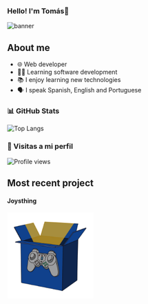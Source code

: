 ### Hello! I'm Tomás👋
![banner](https://github.com/TomasB-Dev/TomasB-Dev/assets/152812185/14cfb6df-ce08-4a2b-af17-ecb1f8407c53)

## About me
- 🌐 Web developer 
- 👨‍💻 Learning software development
- 📚 I enjoy learning new technologies
- 🗣️ I speak Spanish, English and Portuguese
 
### 📊 GitHub Stats

![Top Langs](https://github-readme-stats.vercel.app/api/top-langs/?username=TomasB-Dev&layout=compact&theme=tokyonight)

### 👀 Visitas a mi perfil
![Profile views](https://komarev.com/ghpvc/?username=TomasB-Dev&color=blue&style=flat-square)
 
## Most recent project
<div width = "230">
 <h4>Joysthing</h4>
<a href="https://github.com/TomasB-Dev/joysthing" target="__black">
<img alt="Project image" src="https://github.com/TomasB-Dev/joysthing/blob/main/assets/img/logo.png?raw=true" width="200">
</a>
</div>






  










<!--
**TomasB-Dev/TomasB-Dev** is a ✨ _special_ ✨ repository because its `README.md` (this file) appears on your GitHub profile.

Here are some ideas to get you started:

- 🔭 I’m currently working on ...
- 🌱 I’m currently learning ...
- 👯 I’m looking to collaborate on ...
- 🤔 I’m looking for help with ...
- 💬 Ask me about ...
- 📫 How to reach me: ...
- 😄 Pronouns: ...
- ⚡ Fun fact: ...
-->
